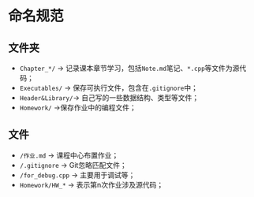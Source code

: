 # 命名规范
## 文件夹
-   `Chapter_*/`    -> 记录课本章节学习，包括`Note.md`笔记、`*.cpp`等文件为源代码；
-   `Executables/`  -> 保存可执行文件，包含在`.gitignore`中；
-   `Header&Library/`-> 自己写的一些数据结构、类型等文件；
-   `Homework/`     ->保存作业中的编程文件；

## 文件
-   `/作业.md`    -> 课程中心布置作业；
-   `/.gitignore` -> Git忽略匹配文件；
-   `/for_debug.cpp` -> 主要用于调试等；
-   `Homework/HW_*` -> 表示第n次作业涉及源代码；

